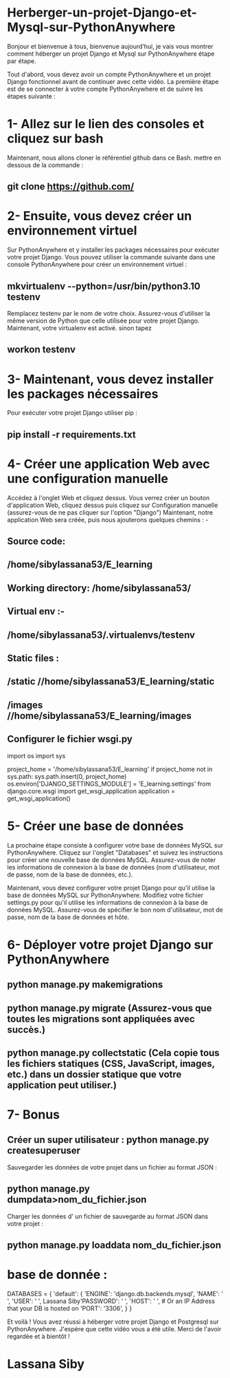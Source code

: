 # Herberger-un-projet-Django-et-Mysql-sur-PythonAnywhere

Bonjour et bienvenue à tous, bienvenue aujourd’hui, je vais vous montrer
comment héberger un projet Django et Mysql sur PythonAnywhere étape par
étape.

Tout d'abord, vous devez avoir un compte PythonAnywhere et un projet
Django fonctionnel avant de continuer avec cette vidéo.
La première étape est de se connecter à votre compte PythonAnywhere et de
suivre les étapes suivante :

# 1- Allez sur le lien des consoles et cliquez sur bash
Maintenant, nous allons cloner le référentiel github dans ce Bash. mettre en
dessous de la commande :
## git clone https://github.com/
# 2- Ensuite, vous devez créer un environnement virtuel
Sur PythonAnywhere et y installer les packages nécessaires pour exécuter
votre projet Django. Vous pouvez utiliser la commande suivante dans une
console PythonAnywhere pour créer un environnement virtuel :
## mkvirtualenv --python=/usr/bin/python3.10 testenv
Remplacez testenv par le nom de votre choix. Assurez-vous d'utiliser la
même version de Python que celle utilisée pour votre projet Django.
Maintenant, votre virtualenv est activé. sinon tapez
## workon testenv

# 3- Maintenant, vous devez installer les packages nécessaires
Pour exécuter votre projet Django utiliser pip :
## pip install -r requirements.txt

# 4- Créer une application Web avec une configuration manuelle
Accédez à l'onglet Web et cliquez dessus. Vous verrez créer un bouton
d'application Web, cliquez dessus
puis cliquez sur Configuration manuelle (assurez-vous de ne pas cliquer sur
l'option "Django")
Maintenant, notre application Web sera créée, puis nous ajouterons quelques
chemins : -
## Source code:
## /home/sibylassana53/E_learning
## Working directory: /home/sibylassana53/
## Virtual env :-
## /home/sibylassana53/.virtualenvs/testenv
## Static files :
## /static //home/sibylassana53/E_learning/static
## /images //home/sibylassana53/E_learning/images
## Configurer le fichier wsgi.py
import os
import sys

project_home = '/home/sibylassana53/E_learning'
if project_home not in sys.path:
    sys.path.insert(0, project_home)
os.environ['DJANGO_SETTINGS_MODULE'] = 'E_learning.settings'
from django.core.wsgi import get_wsgi_application
application = get_wsgi_application()


# 5- Créer une base de données
La prochaine étape consiste à configurer votre base de données MySQL sur
PythonAnywhere. Cliquez sur l'onglet "Databases" et suivez les instructions
pour créer une nouvelle base de données MySQL. Assurez-vous de noter les
informations de connexion à la base de données (nom d'utilisateur, mot de
passe, nom de la base de données, etc.).

Maintenant, vous devez configurer votre projet Django pour qu'il utilise la
base de données MySQL sur PythonAnywhere. Modifiez votre fichier
settings.py pour qu'il utilise les informations de connexion à la base de
données MySQL. Assurez-vous de spécifier le bon nom d'utilisateur, mot de
passe, nom de la base de données et hôte.

# 6- Déployer votre projet Django sur PythonAnywhere

## python manage.py makemigrations
## python manage.py migrate (Assurez-vous que toutes les migrations sont appliquées avec succès.)
## python manage.py collectstatic (Cela copie tous les fichiers statiques (CSS, JavaScript, images, etc.) dans un dossier statique que votre application peut utiliser.)

# 7- Bonus

## Créer un super utilisateur : python manage.py createsuperuser
Sauvegarder les données de votre projet dans un fichier
au format JSON :
## python manage.py dumpdata>nom_du_fichier.json
Charger les données d' un fichier de sauvegarde au format JSON dans votre projet : 
## python manage.py loaddata nom_du_fichier.json
# base de donnée :
DATABASES =
{
'default': {
'ENGINE': 'django.db.backends.mysql',
'NAME': ' ',
'USER': ' ',
Lassana Siby'PASSWORD': ' ',
'HOST': ' ', # Or an IP Address that your DB is hosted on
'PORT': '3306',
}
}

Et voilà ! Vous avez réussi à héberger votre projet Django et Postgresql sur
PythonAnywhere. J'espère que cette vidéo vous a été utile. Merci de l'avoir
regardée et à bientôt !

# Lassana Siby
